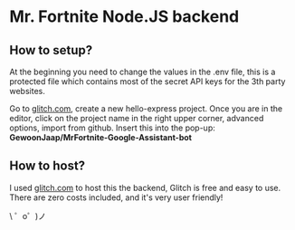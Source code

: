 Mr. Fortnite Node.JS backend
=================

How to setup?
------------


At the beginning you need to change the values in the .env file, this is a protected file which contains most of the secret API keys for the 3th party websites.

Go to [glitch.com](https://glitch.com/), create a new hello-express project.
Once you are in the editor, click on the project name in the right upper corner, advanced options, import from github.
Insert this into the pop-up: **GewoonJaap/MrFortnite-Google-Assistant-bot**




How to host?
------------


I used [glitch.com](https://glitch.com/) to host this the backend, Glitch is free and easy to use. There are zero costs included, and it's very user friendly!



\ ゜o゜)ノ
